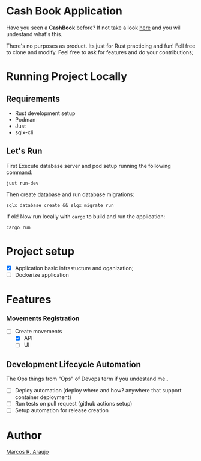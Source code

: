 # Cash Book Application

Have you seen a **CashBook** before? If not take a look [here](https://www.amazon.com/cash-log-book/s?k=cash+log+bookhttps:/) and you will undestand what's this.

There's no purposes as product. Its just for Rust practicing and fun! Fell free to clone and modify. Feel free to ask for features and do your contributions;

# Running Project Locally

## Requirements

- Rust development setup
- Podman
- Just
- sqlx-cli

## Let's Run

First Execute database server and pod setup running the following command:

```
just run-dev
```

Then create database and run database migrations:

```
sqlx database create && slqx migrate run
```

If ok! Now run locally with `cargo` to build and run the application:

```
cargo run
```

# Project setup

- [X] Application basic infrastucture and oganization;
- [ ] Dockerize application

# Features

### Movements Registration

- [ ] Create movements
  - [X] API
  - [ ] UI

## Development Lifecycle Automation

The Ops things from "Ops" of Devops term if you undestand me..

- [ ] Deploy automation (deploy where and how? anywhere that support container deployment)
- [ ] Run tests on pull request (github actions setup)
- [ ] Setup automation for release creation

# Author

[Marcos R. Araujo](https://m4rc0s.github.io/https:/)
